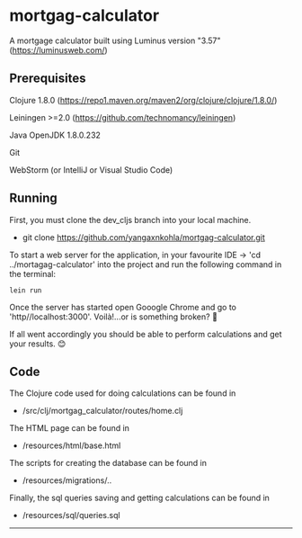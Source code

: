 # mortgag-calculator

A mortgage calculator built using Luminus version "3.57" (https://luminusweb.com/)

## Prerequisites

Clojure 1.8.0 (https://repo1.maven.org/maven2/org/clojure/clojure/1.8.0/)

Leiningen >=2.0 (https://github.com/technomancy/leiningen)

Java OpenJDK 1.8.0.232

Git

WebStorm (or IntelliJ or Visual Studio Code)

## Running

First, you must clone the dev_cljs branch into your local machine. 
* git clone https://github.com/yangaxnkohla/mortgag-calculator.git 

To start a web server for the application, in your favourite IDE -> 'cd ../mortagag-calculator' into the project and run the following command in the terminal:

    lein run 

Once the server has started open Gooogle Chrome and go to 'http//localhost:3000'. Voilà!...or is something broken? 👀

If all went accordingly you should be able to perform calculations and get your results. 😊

## Code

The Clojure code used for doing calculations can be found in 
* /src/clj/mortgag_calculator/routes/home.clj

The HTML page can be found in 
* /resources/html/base.html

The scripts for creating the database can be found in 
* /resources/migrations/..

Finally, the sql queries saving and getting calculations can be found in 
* /resources/sql/queries.sql
***
